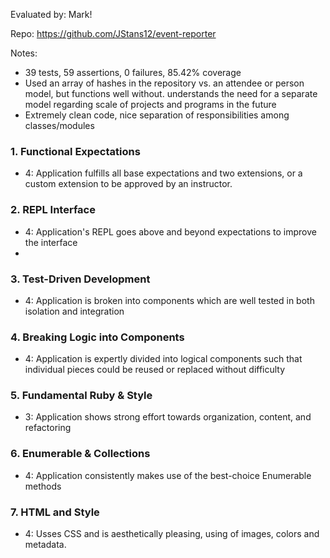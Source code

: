 Evaluated by: Mark!

Repo: https://github.com/JStans12/event-reporter

Notes: 
* 39 tests, 59 assertions, 0 failures, 85.42% coverage
* Used an array of hashes in the repository vs. an attendee or person model, but functions well without. understands the need for a separate model regarding scale of projects and programs in the future
* Extremely clean code, nice separation of responsibilities among classes/modules


### 1. Functional Expectations

* 4: Application fulfills all base expectations and two extensions, or a custom extension to be approved by an instructor.


### 2. REPL Interface

* 4: Application's REPL goes above and beyond expectations to improve the interface
* 

### 3. Test-Driven Development

* 4: Application is broken into components which are well tested in both isolation and integration


### 4. Breaking Logic into Components

* 4: Application is expertly divided into logical components such that individual pieces could be reused or replaced without difficulty


### 5. Fundamental Ruby & Style

* 3:  Application shows strong effort towards organization, content, and refactoring


### 6. Enumerable & Collections

* 4: Application consistently makes use of the best-choice Enumerable methods


### 7. HTML and Style

* 4: Usses CSS and is aesthetically pleasing, using of images, colors and metadata.

